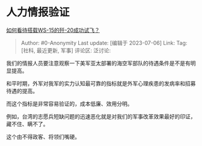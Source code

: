 # 人力情报验证
[如何看待搭载WS-15的歼-20成功试飞？](https://www.zhihu.com/question/609620166/answer/3106845137)

> Author: #0-Anonymity
> Last update: [编辑于 2023-07-06]
> Link:
> Tag: [社科, 最近更新, 军事]
> 评论区:
> 泛讨论:

我们的情报人员要注意观察一下美军亚太部署的海空军部队的待遇条件是不是有明显提高。

和平时期，外军对我军的实力认知最可靠的指标就是外军心理疾患的发病率和招募待遇的提高。

而这个指标是非常容易验证的，成本低廉、效用分明。

例如，台湾的志愿兵短缺问题的迅速恶化就是对我们的军事改革效果最好的印证，藏不住、瞒不了。

这个由不得政客、将领们嘴硬。